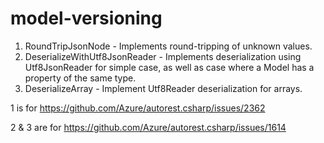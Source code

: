 # model-versioning

1. RoundTripJsonNode - Implements round-tripping of unknown values.
2. DeserializeWithUtf8JsonReader - Implements deserialization using Utf8JsonReader for simple case, as well as case where a Model has a property of the same type.
3. DeserializeArray - Implement Utf8Reader deserialization for arrays.

1 is for https://github.com/Azure/autorest.csharp/issues/2362

2 & 3 are for https://github.com/Azure/autorest.csharp/issues/1614
